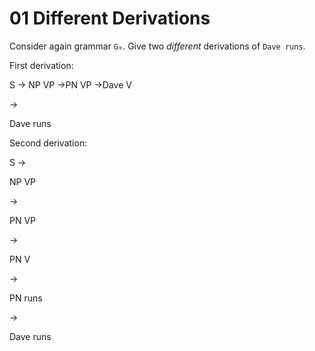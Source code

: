 # 01 Different Derivations

Consider again grammar `G₀`. Give two _different_ derivations of `Dave runs`.

First derivation:

S → NP VP
→PN VP
→Dave V

→

Dave runs

Second derivation:

S →

NP VP

→

PN VP

→

PN V

→

PN runs

→

Dave runs